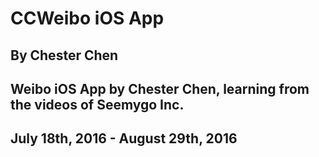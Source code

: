 # CCWeibo iOS App
## By Chester Chen
## Weibo iOS App by Chester Chen, learning from the videos of Seemygo Inc.
## July 18th, 2016 - August 29th, 2016
